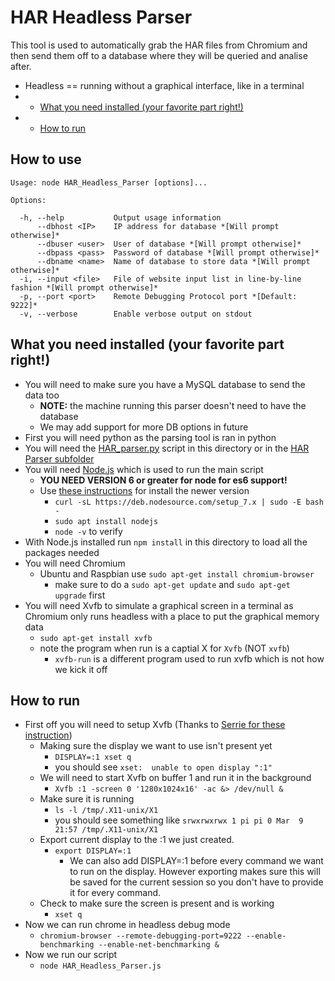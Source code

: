 # HAR Headless Parser
This tool is used to automatically grab the HAR files from Chromium and then send them off to a database where they will be queried and analise after. 

* Headless == running without a graphical interface, like in a terminal
* - [What you need installed (your favorite part right!)](#what-you-need-installed-your-favorite-part-right)
* - [How to run](#how-to-run)

## How to use

```
Usage: node HAR_Headless_Parser [options]...

Options:

  -h, --help           Output usage information
      --dbhost <IP>    IP address for database *[Will prompt otherwise]*
      --dbuser <user>  User of database *[Will prompt otherwise]*
      --dbpass <pass>  Password of database *[Will prompt otherwise]*
      --dbname <name>  Name of database to store data *[Will prompt otherwise]*
  -i, --input <file>   File of website input list in line-by-line fashion *[Will prompt otherwise]*
  -p, --port <port>    Remote Debugging Protocol port *[Default: 9222]*
  -v, --verbose        Enable verbose output on stdout
```

## What you need installed (your favorite part right!)
* You will need to make sure you have a MySQL database to send the data too
  * **NOTE:** the machine running this parser doesn't need to have the database
  * We may add support for more DB options in future
* First you will need python as the parsing tool is ran in python
* You will need the [HAR_parser.py](./HAR_parser/HAR_parser.py) script in this directory or in the [HAR Parser subfolder](./HAR_parser)
* You will need [Node.js](https://nodejs.org/en/) which is used to run the main script
  * **YOU NEED VERSION 6 or greater for node for es6 support!**
  * Use [these instructions](http://thisdavej.com/beginners-guide-to-installing-node-js-on-a-raspberry-pi/) for install the newer version
    * `curl -sL https://deb.nodesource.com/setup_7.x | sudo -E bash -`
    * `sudo apt install nodejs`
    * `node -v` to verify
* With Node.js installed run `npm install` in this directory to load all the packages needed
* You will need Chromium
  * Ubuntu and Raspbian use `sudo apt-get install chromium-browser`
    * make sure to do a `sudo apt-get update` and `sudo apt-get upgrade` first
* You will need Xvfb to simulate a graphical screen in a terminal as Chromium only runs headless with a place to put the graphical memory data
  * `sudo apt-get install xvfb`
  * note the program when run is a captial X for `Xvfb` (NOT `xvfb`)
    * `xvfb-run` is a different program used to run xvfb which is not how we kick it off

## How to run
* First off you will need to setup Xvfb (Thanks to [Serrie for these instruction](http://askubuntu.com/questions/754382/how-do-i-start-chromium-browser-in-headless-mode-extension-randr-missing-on-d))
  * Making sure the display we want to use isn't present yet
    * `DISPLAY=:1 xset q`
    * you should see `xset:  unable to open display ":1"`
  * We will need to start Xvfb on buffer 1 and run it in the background
    * `Xvfb :1 -screen 0 '1280x1024x16' -ac &> /dev/null &`
  * Make sure it is running
    * `ls -l /tmp/.X11-unix/X1`
    * you should see something like `srwxrwxrwx 1 pi pi 0 Mar  9 21:57 /tmp/.X11-unix/X1`
  * Export current display to the :1 we just created.
    * `export DISPLAY=:1`
      * We can also add DISPLAY=:1 before every command we want to run on the display. However exporting makes sure this will be saved for the current session so you don't have to provide it for every command.
  * Check to make sure the screen is present and is working
    * `xset q`
* Now we can run chrome in headless debug mode
  * `chromium-browser --remote-debugging-port=9222 --enable-benchmarking --enable-net-benchmarking &`
* Now we run our script
  * `node HAR_Headless_Parser.js`
 
